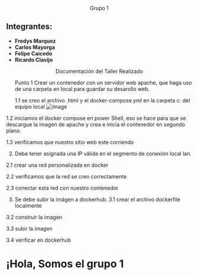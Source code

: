 
<html>
<head>
<div align = "center">
Grupo 1
</div>
</head>
<body>
<h2>Integrantes:</h2>
<ul>
<li><strong>Fredys Marquez</strong></li>
<li><strong>Carlos Mayorga</strong></li>
<li><strong>Felipe Caicedo</strong></li>
<li><strong>Ricardo Clavijo</strong></li>
</ul>

<div align = "center">
Documentación del Taller Realizado
</div>

<ul>
Punto 1
Crear un contenedor con un servidor web apache, que haga uso de una carpeta en local para guardar su desarollo web.



1.1	 se creo el archivo .html y el docker-compose.yml en la carpeta c: del equipo local
![image](https://github.com/jaiderospina/DevSecOps/blob/main/CONTENEDORES/TallerClase/GRUPO1/Imagenes.jpg)


</ul>


1.2	iniciamos el docker compose en power Shell, eso se hace para que se descargue la imagen de apache y crea e inicia el contenedor en segundo plano.






1.3	 verificamos que nuestro sitio web este corriendo 


2.	Debe tener asignada una IP válida en el segmento de conexión local lan.

2.1 crear una red personalizada en docker





2.2  verificamos que la red se creo correctamente




2.3 conectar esta red con nuestro contenedor


3.	Se debe subir la imágen a dockerhub.
3.1 crear el archivo dockerfile localmente



3.2 construir la imagen

3.3 subir la imagen


3.4 verificar en dockerhub

</body>
</html>

<html>
<head>
    <title>Servidor Apache en Docker</title>
</head>
<body>
    <h1>¡Hola, Somos el grupo 1</h1>
</body>
</html>
